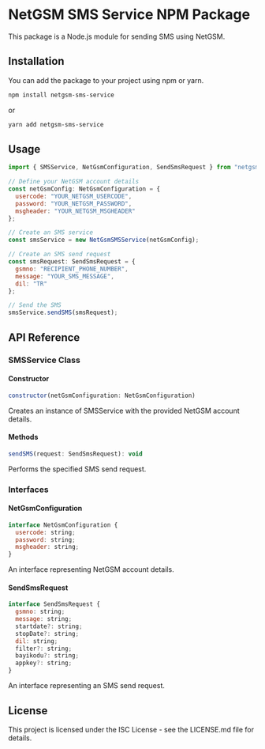 
# NetGSM SMS Service NPM Package

This package is a Node.js module for sending SMS using NetGSM.

## Installation

You can add the package to your project using npm or yarn.

```bash
npm install netgsm-sms-service
```

or

```bash
yarn add netgsm-sms-service
```

## Usage
```js
import { SMSService, NetGsmConfiguration, SendSmsRequest } from "netgsm-sms-service";

// Define your NetGSM account details
const netGsmConfig: NetGsmConfiguration = {
  usercode: "YOUR_NETGSM_USERCODE",
  password: "YOUR_NETGSM_PASSWORD",
  msgheader: "YOUR_NETGSM_MSGHEADER"
};

// Create an SMS service
const smsService = new NetGsmSMSService(netGsmConfig);

// Create an SMS send request
const smsRequest: SendSmsRequest = {
  gsmno: "RECIPIENT_PHONE_NUMBER",
  message: "YOUR_SMS_MESSAGE",
  dil: "TR" 
};

// Send the SMS
smsService.sendSMS(smsRequest);
```

## API Reference

### SMSService Class

#### Constructor

```js
constructor(netGsmConfiguration: NetGsmConfiguration)
```

Creates an instance of SMSService with the provided NetGSM account details.

#### Methods

```js
sendSMS(request: SendSmsRequest): void
```
Performs the specified SMS send request.


### Interfaces

#### NetGsmConfiguration

```js
interface NetGsmConfiguration {
  usercode: string;
  password: string;
  msgheader: string;
}
```
An interface representing NetGSM account details.


#### SendSmsRequest

```js
interface SendSmsRequest {
  gsmno: string;
  message: string;
  startdate?: string;
  stopDate?: string;
  dil: string;
  filter?: string;
  bayikodu?: string;
  appkey?: string;
}
```

An interface representing an SMS send request.


## License

This project is licensed under the ISC License - see the LICENSE.md file for details.

